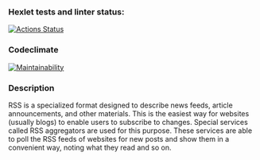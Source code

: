 ### Hexlet tests and linter status:
[![Actions Status](https://github.com/lobedima/fullstack-javascript-project-11/actions/workflows/hexlet-check.yml/badge.svg)](https://github.com/lobedima/fullstack-javascript-project-11/actions)
### Codeclimate
[![Maintainability](https://qlty.sh/badges/7c3c35be-a643-4041-a709-765237386c33/maintainability.svg)](https://qlty.sh/gh/lobedima/projects/fullstack-javascript-project-11)
### Description
RSS is a specialized format designed to describe news feeds, article announcements, and other materials. This is the easiest way for websites (usually blogs) to enable users to subscribe to changes. Special services called RSS aggregators are used for this purpose. These services are able to poll the RSS feeds of websites for new posts and show them in a convenient way, noting what they read and so on.